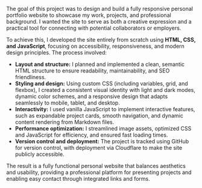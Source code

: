 
The goal of this project was to design and build a fully responsive personal portfolio website to showcase my work, projects, and professional background. I wanted the site to serve as both a creative expression and a practical tool for connecting with potential collaborators or employers.

To achieve this, I developed the site entirely from scratch using **HTML, CSS, and JavaScript**, focusing on accessibility, responsiveness, and modern design principles. The process involved:

- **Layout and structure:** I planned and implemented a clean, semantic HTML structure to ensure readability, maintainability, and SEO friendliness.  
- **Styling and design:** Using custom CSS (including variables, grid, and flexbox), I created a consistent visual identity with light and dark modes, dynamic color schemes, and a responsive design that adapts seamlessly to mobile, tablet, and desktop.  
- **Interactivity:** I used vanilla JavaScript to implement interactive features, such as expandable project cards, smooth navigation, and dynamic content rendering from Markdown files.  
- **Performance optimization:** I streamlined image assets, optimized CSS and JavaScript for efficiency, and ensured fast loading times.  
- **Version control and deployment:** The project is tracked using GitHub for version control, with deployment via Cloudflare to make the site publicly accessible.  

The result is a fully functional personal website that balances aesthetics and usability, providing a professional platform for presenting projects and enabling easy contact through integrated links and forms.
